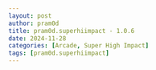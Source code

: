 ```yaml
---
layout: post
author: pram0d
title: pram0d.superhiimpact - 1.0.6
date: 2024-11-28
categories: [Arcade, Super High Impact]
tags: [pram0d.superhiimpact]
---
```


